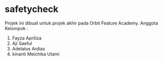 # safetycheck
Projek ini dibuat untuk projek akhir pada Orbit Feature Academy.
Anggota Kelompok :
1. Fayza Apriliza
2. Aji Saeful
3. Adelatus Ardias
4. kinanti Meichika Utami 
